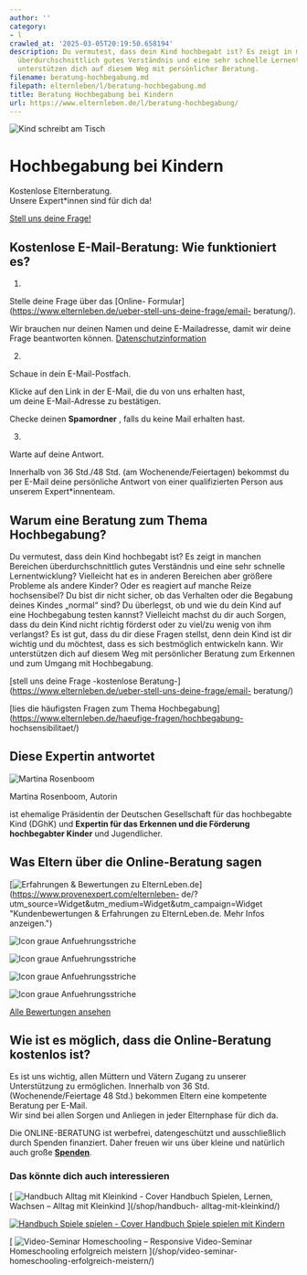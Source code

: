 ```yaml
---
author: ''
category:
- l
crawled_at: '2025-03-05T20:19:50.658194'
description: Du vermutest, dass dein Kind hochbegabt ist? Es zeigt in manchen Bereichen
  überdurchschnittlich gutes Verständnis und eine sehr schnelle Lernentwicklung? Wir
  unterstützen dich auf diesem Weg mit persönlicher Beratung.
filename: beratung-hochbegabung.md
filepath: elternleben/l/beratung-hochbegabung.md
title: Beratung Hochbegabung bei Kindern
url: https://www.elternleben.de/l/beratung-hochbegabung/
---
```


![Kind schreibt am
Tisch](/fileadmin/_processed_/3/a/csm_Tipps_Wenn_mein_Kind_hochbegabt_ist_Tipps_und_Erfahrungen_a64f88eec0.jpg)

#  Hochbegabung bei Kindern

Kostenlose Elternberatung.  
Unsere Expert*innen sind für dich da!

[ Stell uns deine Frage! ](/ueber-stell-uns-deine-frage/email-beratung/)

##  Kostenlose E-Mail-Beratung: Wie funktioniert es?

1.

Stelle deine Frage über das [Online-
Formular](https://www.elternleben.de/ueber-stell-uns-deine-frage/email-
beratung/).

Wir brauchen nur deinen Namen und deine E-Mailadresse, damit wir deine Frage
beantworten können.
[Datenschutzinformation](https://www.elternleben.de/datenschutzerklaerung/)

2.

Schaue in dein E-Mail-Postfach.

Klicke auf den Link in der E-Mail, die du von uns erhalten hast,  
um deine E-Mail-Adresse zu bestätigen.

Checke deinen **Spamordner** , falls du keine Mail erhalten hast.

3.

Warte auf deine Antwort.

Innerhalb von 36 Std./48 Std. (am Wochenende/Feiertagen) bekommst du per
E-Mail deine persönliche Antwort von einer qualifizierten Person aus unserem
Expert*innenteam.

##  Warum eine Beratung zum Thema Hochbegabung?



Du vermutest, dass dein Kind hochbegabt ist? Es zeigt in manchen Bereichen
überdurchschnittlich gutes Verständnis und eine sehr schnelle Lernentwicklung?
Vielleicht hat es in anderen Bereichen aber größere Probleme als andere
Kinder? Oder es reagiert auf manche Reize hochsensibel? Du bist dir nicht
sicher, ob das Verhalten oder die Begabung deines Kindes „normal“ sind? Du
überlegst, ob und wie du dein Kind auf eine Hochbegabung testen kannst?
Vielleicht machst du dir auch Sorgen, dass du dein Kind nicht richtig förderst
oder zu viel/zu wenig von ihm verlangst? Es ist gut, dass du dir diese Fragen
stellst, denn dein Kind ist dir wichtig und du möchtest, dass es sich
bestmöglich entwickeln kann. Wir unterstützen dich auf diesem Weg mit
persönlicher Beratung zum Erkennen und zum Umgang mit Hochbegabung.

[stell uns deine Frage -kostenlose
Beratung-](https://www.elternleben.de/ueber-stell-uns-deine-frage/email-
beratung/)

[lies die häufigsten Fragen zum Thema
Hochbegabung](https://www.elternleben.de/haeufige-fragen/hochbegabung-
hochsensibilitaet/)

##  Diese Expertin antwortet

![Martina
Rosenboom](/fileadmin/_processed_/d/2/csm_Martina_Rosenboom_ecab38dee2.jpg)

Martina Rosenboom, Autorin

ist ehemalige Präsidentin der Deutschen Gesellschaft für das hochbegabte Kind
(DGhK) und **Expertin für das Erkennen und die Förderung hochbegabter Kinder**
und Jugendlicher.

## Was Eltern über die Online-Beratung sagen

[![Erfahrungen & Bewertungen zu
ElternLeben.de](https://images.provenexpert.com/c3/cf/3939b565bac2b7fa43661fc112ec/widget_landscape_300_de_0.png)](https://www.provenexpert.com/elternleben-
de/?utm_source=Widget&utm_medium=Widget&utm_campaign=Widget "Kundenbewertungen
& Erfahrungen zu ElternLeben.de. Mehr Infos anzeigen.")

![Icon graue
Anfuehrungsstriche](/fileadmin/Assets/Icons/anfuehrungsstriche_grau.svg)

![Icon graue
Anfuehrungsstriche](/fileadmin/Assets/Icons/anfuehrungsstriche_grau.svg)

![Icon graue
Anfuehrungsstriche](/fileadmin/Assets/Icons/anfuehrungsstriche_grau.svg)

![Icon graue
Anfuehrungsstriche](/fileadmin/Assets/Icons/anfuehrungsstriche_grau.svg)

[Alle Bewertungen ansehen](https://www.provenexpert.com/elternleben-de/)

##  Wie ist es möglich, dass die Online-Beratung kostenlos ist?

Es ist uns wichtig, allen Müttern und Vätern Zugang zu unserer Unterstützung
zu ermöglichen. Innerhalb von 36 Std. (Wochenende/Feiertage 48 Std.) bekommen
Eltern eine kompetente Beratung per E-Mail.  
Wir sind bei allen Sorgen und Anliegen in jeder Elternphase für dich da.

Die ONLINE-BERATUNG ist werbefrei, datengeschützt und ausschließlich durch
Spenden finanziert. Daher freuen wir uns über kleine und natürlich auch große
**[Spenden](https://www.elternleben.de/spenden/)**.

### Das könnte dich auch interessieren

[ ![Handbuch Alltag mit Kleinkind -
Cover](/fileadmin/_processed_/2/5/csm_Handbuch_alltagKleinkind_teaser_fdbefad07d.png)
Handbuch Spielen, Lernen, Wachsen – Alltag mit Kleinkind ](/shop/handbuch-
alltag-mit-kleinkind/)

[ ![Handbuch Spiele spielen -
Cover](/fileadmin/_processed_/8/6/csm_Handbuch_Spiele_teaser_c9f638e67b.png)
Handbuch Spiele spielen mit Kindern ](/shop/spiele-spielen-mit-kindern/)

[ ![Video-Seminar Homeschooling –
Responsive](/fileadmin/_processed_/d/c/csm_VideoSeminar_Homeschooling_teaser_01_eac4718313.png)
Video-Seminar Homeschooling erfolgreich meistern ](/shop/video-seminar-
homeschooling-erfolgreich-meistern/)

